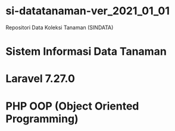 # si-datatanaman-ver_2021_01_01
Repositori Data Koleksi Tanaman (SINDATA)

Sistem Informasi Data Tanaman
=============================
# Laravel 7.27.0
# PHP OOP (Object Oriented Programming)
